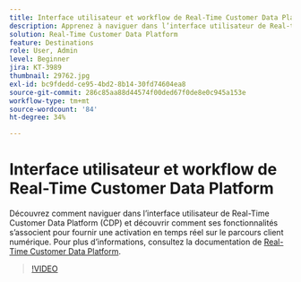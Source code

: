 ```yaml
---
title: Interface utilisateur et workflow de Real-Time Customer Data Platform
description: Apprenez à naviguer dans l’interface utilisateur de Real-time Customer Data Platform (CDP) et découvrez comment ses fonctionnalités agissent de concert pour permettre une activation en temps réel sur le parcours client numérique.
solution: Real-Time Customer Data Platform
feature: Destinations
role: User, Admin
level: Beginner
jira: KT-3989
thumbnail: 29762.jpg
exl-id: bc9fdedd-ce95-4bd2-8b14-30fd74604ea8
source-git-commit: 286c85aa88d44574f00ded67f0de8e0c945a153e
workflow-type: tm+mt
source-wordcount: '84'
ht-degree: 34%

---
```


# Interface utilisateur et workflow de Real-Time Customer Data Platform

Découvrez comment naviguer dans l’interface utilisateur de Real-Time Customer Data Platform (CDP) et découvrir comment ses fonctionnalités s’associent pour fournir une activation en temps réel sur le parcours client numérique. Pour plus d’informations, consultez la documentation de [Real-Time Customer Data Platform](https://experienceleague.adobe.com/docs/experience-platform/rtcdp/overview.html?lang=fr).

>[!VIDEO](https://video.tv.adobe.com/v/29762?learn=on&enablevpops)
